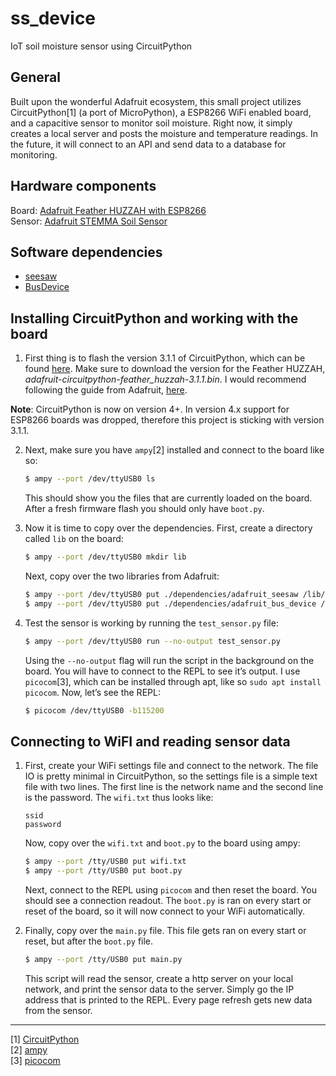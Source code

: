 # ss_device
IoT soil moisture sensor using CircuitPython  

## General
Built upon the wonderful Adafruit ecosystem, this small project utilizes CircuitPython[1] (a port of MicroPython), a ESP8266 WiFi enabled board, and a capacitive sensor to monitor soil moisture. Right now, it simply creates a local server and posts the moisture and temperature readings. In the future, it will connect to an API and send data to a database for monitoring. 

## Hardware components
Board: [Adafruit Feather HUZZAH with ESP8266](https://www.adafruit.com/product/2821)    
Sensor: [Adafruit STEMMA Soil Sensor](https://www.adafruit.com/product/4026)

## Software dependencies
 - [seesaw](https://github.com/adafruit/Adafruit_CircuitPython_seesaw)
 - [BusDevice](https://github.com/adafruit/Adafruit_CircuitPython_BusDevice)

## Installing CircuitPython and working with the board
1) First thing is to flash the version 3.1.1 of CircuitPython, which can be found [here](https://github.com/adafruit/circuitpython/releases/tag/3.1.1). Make sure to download the version for the Feather HUZZAH, *adafruit-circuitpython-feather_huzzah-3.1.1.bin*. I would recommend following the guide from Adafruit, [here](https://learn.adafruit.com/welcome-to-circuitpython/circuitpython-for-esp8266). 

__Note__: CircuitPython is now on version 4+. In version 4.x support for ESP8266 boards was dropped, therefore this project is sticking with version 3.1.1.

2) Next, make sure you have `ampy`[2] installed and connect to the board like so:
    
    ```sh
    $ ampy --port /dev/ttyUSB0 ls
    ```

    This should show you the files that are currently loaded on the board. After a fresh firmware flash you should only have `boot.py`.

3) Now it is time to copy over the dependencies. First, create a directory called `lib` on the board:
    
    ```sh
    $ ampy --port /dev/ttyUSB0 mkdir lib
    ```
    
    Next, copy over the two libraries from Adafruit:
    
    ```sh
    $ ampy --port /dev/ttyUSB0 put ./dependencies/adafruit_seesaw /lib/adafruit_seesaw
    $ ampy --port /dev/ttyUSB0 put ./dependencies/adafruit_bus_device /lib/adafruit_bus_device
    ```

4) Test the sensor is working by running the `test_sensor.py` file:

    ```sh
    $ ampy --port /dev/ttyUSB0 run --no-output test_sensor.py
    ```

    Using the `--no-output` flag will run the script in the background on the board. You will have to connect to the REPL to see it’s output. I use `picocom`[3], which can be installed through apt, like so `sudo apt install picocom`. Now, let’s see the REPL:
    
    ```sh
    $ picocom /dev/ttyUSB0 -b115200
    ```

## Connecting to WiFI and reading sensor data
1) First, create your WiFi settings file and connect to the network. The file IO is pretty minimal in CircuitPython, so the settings file is a simple text file with two lines. The first line is the network name and the second line is the password. The `wifi.txt` thus looks like:

    ```
    ssid
    password
    ```

    Now, copy over the `wifi.txt` and `boot.py` to the board using ampy:
    
    ```sh
    $ ampy --port /tty/USB0 put wifi.txt
    $ ampy --port /tty/USB0 put boot.py
    ```
    
    Next, connect to the REPL using `picocom` and then reset the board. You should see a connection readout. The `boot.py` is ran on every start or reset of the board, so it will now connect to your WiFi automatically. 

2) Finally, copy over the `main.py` file. This file gets ran on every start or reset, but after the `boot.py` file.
    
    ```sh
    $ ampy --port /tty/USB0 put main.py
    ```
    
    This script will read the sensor, create a http server on your local network, and print the sensor data to the server. Simply go the IP address that is printed to the REPL. Every page refresh gets new data from the sensor. 


---
[1] [CircuitPython](https://circuitpython.readthedocs.io/en/3.x/)    
[2] [ampy](https://github.com/pycampers/ampy)    
[3] [picocom](https://github.com/npat-efault/picocom)
